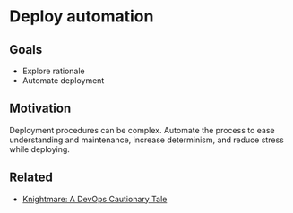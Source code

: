 # Deploy automation

## Goals

* Explore rationale
* Automate deployment

## Motivation

Deployment procedures can be complex. Automate the process to ease understanding and maintenance, increase determinism, and reduce stress while deploying.

## Related

* [Knightmare: A DevOps Cautionary Tale](http://dougseven.com/2014/04/17/knightmare-a-devops-cautionary-tale/)

